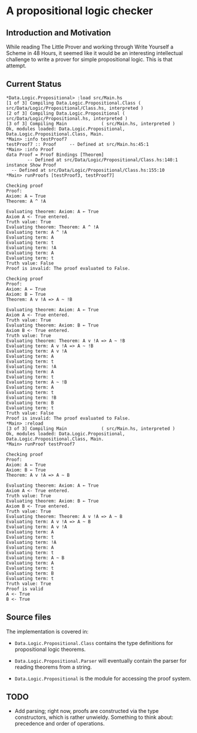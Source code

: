 # A propositional logic checker

## Introduction and Motivation

While reading The Little Prover and working through Write Yourself a
Scheme in 48 Hours, it seemed like it would be an interesting intellectual
challenge to write a prover for simple propositional logic. This is
that attempt.

## Current Status

```
*Data.Logic.Propositional> :load src/Main.hs 
[1 of 3] Compiling Data.Logic.Propositional.Class ( src/Data/Logic/Propositional/Class.hs, interpreted )
[2 of 3] Compiling Data.Logic.Propositional ( src/Data/Logic/Propositional.hs, interpreted )
[3 of 3] Compiling Main             ( src/Main.hs, interpreted )
Ok, modules loaded: Data.Logic.Propositional, Data.Logic.Propositional.Class, Main.
*Main> :info testProof7
testProof7 :: Proof     -- Defined at src/Main.hs:45:1
*Main> :info Proof
data Proof = Proof Bindings [Theorem]
        -- Defined at src/Data/Logic/Propositional/Class.hs:140:1
instance Show Proof
  -- Defined at src/Data/Logic/Propositional/Class.hs:155:10
*Main> runProofs [testProof3, testProof7]

Checking proof
Proof:
Axiom: A ← True
Theorem: A ^ !A

Evaluating theorem: Axiom: A ← True
Axiom A <- True entered.
Truth value: True
Evaluating theorem: Theorem: A ^ !A
Evaluating term: A ^ !A
Evaluating term: A
Evaluating term: t
Evaluating term: !A
Evaluating term: A
Evaluating term: t
Truth value: False
Proof is invalid: The proof evaluated to False.

Checking proof
Proof:
Axiom: A ← True
Axiom: B ← True
Theorem: A v !A => A ~ !B

Evaluating theorem: Axiom: A ← True
Axiom A <- True entered.
Truth value: True
Evaluating theorem: Axiom: B ← True
Axiom B <- True entered.
Truth value: True
Evaluating theorem: Theorem: A v !A => A ~ !B
Evaluating term: A v !A => A ~ !B
Evaluating term: A v !A
Evaluating term: A
Evaluating term: t
Evaluating term: !A
Evaluating term: A
Evaluating term: t
Evaluating term: A ~ !B
Evaluating term: A
Evaluating term: t
Evaluating term: !B
Evaluating term: B
Evaluating term: t
Truth value: False
Proof is invalid: The proof evaluated to False.
*Main> :reload
[3 of 3] Compiling Main             ( src/Main.hs, interpreted )
Ok, modules loaded: Data.Logic.Propositional, Data.Logic.Propositional.Class, Main.
*Main> runProof testProof7

Checking proof
Proof:
Axiom: A ← True
Axiom: B ← True
Theorem: A v !A => A ~ B

Evaluating theorem: Axiom: A ← True
Axiom A <- True entered.
Truth value: True
Evaluating theorem: Axiom: B ← True
Axiom B <- True entered.
Truth value: True
Evaluating theorem: Theorem: A v !A => A ~ B
Evaluating term: A v !A => A ~ B
Evaluating term: A v !A
Evaluating term: A
Evaluating term: t
Evaluating term: !A
Evaluating term: A
Evaluating term: t
Evaluating term: A ~ B
Evaluating term: A
Evaluating term: t
Evaluating term: B
Evaluating term: t
Truth value: True
Proof is valid
A <- True
B <- True
```

## Source files

The implementation is covered in:

+ `Data.Logic.Propositional.Class` contains the type definitions for
  propositional logic theorems.

+ `Data.Logic.Propositional.Parser` will eventually contain the parser for reading
  theorems from a string.

+ `Data.Logic.Propositional` is the module for accessing the proof system.

## TODO

+ Add parsing; right now, proofs are constructed via the type constructors,
  which is rather unwieldy. Something to think about: precedence and order
  of operations.


